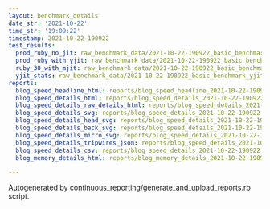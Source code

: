 ```yaml
---
layout: benchmark_details
date_str: '2021-10-22'
time_str: '19:09:22'
timestamp: 2021-10-22-190922
test_results:
  prod_ruby_no_jit: raw_benchmark_data/2021-10-22-190922_basic_benchmark_prod_ruby_no_jit.json
  prod_ruby_with_yjit: raw_benchmark_data/2021-10-22-190922_basic_benchmark_prod_ruby_with_yjit.json
  ruby_30_with_mjit: raw_benchmark_data/2021-10-22-190922_basic_benchmark_ruby_30_with_mjit.json
  yjit_stats: raw_benchmark_data/2021-10-22-190922_basic_benchmark_yjit_stats.json
reports:
  blog_speed_headline_html: reports/blog_speed_headline_2021-10-22-190922.html
  blog_speed_details_html: reports/blog_speed_details_2021-10-22-190922.html
  blog_speed_details_raw_details_html: reports/blog_speed_details_2021-10-22-190922.raw_details.html
  blog_speed_details_svg: reports/blog_speed_details_2021-10-22-190922.svg
  blog_speed_details_head_svg: reports/blog_speed_details_2021-10-22-190922.head.svg
  blog_speed_details_back_svg: reports/blog_speed_details_2021-10-22-190922.back.svg
  blog_speed_details_micro_svg: reports/blog_speed_details_2021-10-22-190922.micro.svg
  blog_speed_details_tripwires_json: reports/blog_speed_details_2021-10-22-190922.tripwires.json
  blog_speed_details_csv: reports/blog_speed_details_2021-10-22-190922.csv
  blog_memory_details_html: reports/blog_memory_details_2021-10-22-190922.html

---
```

Autogenerated by continuous_reporting/generate_and_upload_reports.rb script.
